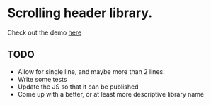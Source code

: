 # Scrolling header library.

Check out the demo [here](https://voziv.github.io/scrolling-header/demo/)

## TODO

- Allow for single line, and maybe more than 2 lines.
- Write some tests
- Update the JS so that it can be published
- Come up with a better, or at least more descriptive library name